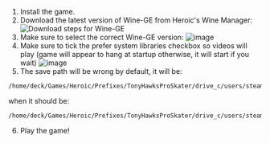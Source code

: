 1. Install the game.
2. Download the latest version of Wine-GE from Heroic's Wine Manager:  
   ![Download steps for Wine-GE](https://user-images.githubusercontent.com/34034631/193324230-1520111c-39a5-456a-af94-79992445c806.png)
3. Make sure to select the correct Wine-GE version:
![image](https://user-images.githubusercontent.com/1721040/201833250-0f440c1c-a519-4e9a-8b0b-a443be4a8f8f.png)
4. Make sure to tick the prefer system libraries checkbox so videos will play (game will appear to hang at startup otherwise, it will start if you wait)
![image](https://user-images.githubusercontent.com/1721040/201833491-d3ecfc4a-8088-422f-ad8c-cd95a71ce5ff.png)
5. The save path will be wrong by default, it will be:
```
/home/deck/Games/Heroic/Prefixes/TonyHawksProSkater/drive_c/users/steamuser/AppData/Local/VicariousVisions/
```
when it should be:
```
/home/deck/Games/Heroic/Prefixes/TonyHawksProSkater/drive_c/users/steamuser/AppData/Local/VicariousVisions/THPS/Saved/SaveGames
```
6. Play the game!